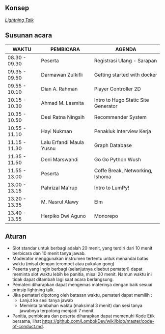 ## Konsep
 [_Lightning Talk_](https://github.com/LombokDev/wiki/blob/master/event-concepts/lightning-talk.md)
 ## Susunan acara
 | WAKTU        | PEMBICARA         | AGENDA                      |
 |--------------|-------------------|-----------------------------|
 |08.30 - 09.30 | Peserta           | Registrasi Ulang - Sarapan  |
 |09.35 - 09.50 | Darmawan Zulkifli | Getting started with docker |
 |09.55 - 10.10 | Dian A. Rahman    | Player Controller 2D        |
 |10.15 - 10.30 | Ahmad M. Lasmita  | Intro to Hugo Static Site Generator |
 |10.35 - 10.50 | Desi Ratna Ningsih| Recommender System |
 |10.55 - 11.10 | Hayi Nukman       | Penakluk Interview Kerja |
 |11.15 - 11.30 | Lalu Erfandi Maula Yusnu | Graph Database |
 |11.35 - 11.50 | Deni Marswandi    | Go Go Python Wush |
 |11.55 - 13.00 | Peserta           | Coffe Break, Networking, Ishoma |
 |13.00 - 13.15 | Pahrizal Ma'rup   | Intro to LumPy! |
 |13.20 - 13.35 | M. Nasrul Alawy   | Elm |
 |13.40 - 13.55 | Herpiko Dwi Aguno | Monorepo |    
 

## Aturan

- Slot standar untuk berbagi adalah 20 menit, yang terdiri dari 10 menit berbicara dan 10 menit tanya jawab.
- Moderator menggunakan instrumen tertentu untuk menandai batas waktu (misal dengan terompet atau pukulan gong)
- Peserta yang ingin berbagi (selanjutnya disebut pemateri) dapat meminta slot waktu lebih ke panitia, misal 20 menit. Namun waktu ini tidak dapat ditambah lagi saat acara berlangsung.
- Pemateri diharapkan dapat mengemas materinya dengan baik sesuai prinsip lightning talk.
- Jika pemateri dipotong oleh batasan waktu, pemateri dapat memilih :
  - Lanjut ke sesi tanya jawab
  - Meminta tambahan waktu (maksimal 3 menit) dan sesi tanya jawabnya terpotong menjadi 7 menit.
- Panitia, pembicara dan peserta diharapkan dapat memenuhi Kode Etik bersama, lihat https://github.com/LombokDev/wiki/blob/master/code-of-conduct.md.